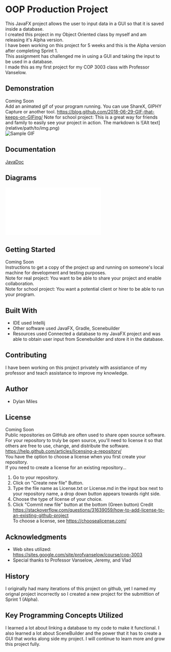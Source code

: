 # OOP Production Project

This JavaFX project allows the user to input data in a GUI so that it is saved inside a database.<br />
I created this project in my Object Oriented class by myself and am releasing it's Alpha version.<br />
I have been working on this project for 5 weeks and this is the Alpha version after completing Sprint 1.<br />
This assignment has challenged me in using a GUI and taking the input to be used in a database.<br />
I made this as my first project for my COP 3003 class with Professor Vanselow.<br />

## Demonstration

Coming Soon <br />
Add an animated gif of your program running. You can use ShareX, GIPHY Capture or another tool. https://blog.github.com/2018-06-29-GIF-that-keeps-on-GIFing/
Note for school project: This is a great way for friends and family to easily see your project in action. 
The markdown is  \!\[Alt text\]\(relative/path/to/img.png) <br />
![Sample GIF](docs/octocat_github.gif) 

## Documentation

[JavaDoc](file:///C:/IDEAProjects/OOPProject/docs/index.html)

## Diagrams

![Alpha Class Diagrams](Alpha.pdf)
 
## Getting Started

Coming Soon <br />
Instructions to get a copy of the project up and running on someone's local machine for development and testing purposes.
<br />
Note for real project: You want to be able to share your project and enable collaboration. 
<br />
Note for school project: You want a potential client or hirer to be able to run your program. 

## Built With

* IDE used Intellij 
* Other software used JavaFX, Gradle, Scenebuilder 
* Resources used  Connected a database to my JavaFX project and was able to obtain user input from Scenebuilder and store it in the database. 

## Contributing

I have been working on this project privately with assistiance of my professor and teach assistance to improve my knowledge. 

## Author

* Dylan Miles 

## License

Coming Soon <br />
Public repositories on GitHub are often used to share open source software. For your repository to truly be open source, you'll need to license it so that others are free to use, change, and distribute the software. https://help.github.com/articles/licensing-a-repository/ <br />
You have the option to choose a license when you first create your repository. </br>
If you need to create a license for an existing repository...
1. Go to your repository.
2. Click on "Create new file" Button.
3. Type the file name as License.txt or License.md in the input box next to your repository name, a drop down button appears towards right side.
4. Choose the type of license of your choice.
5. Click "Commit new file" button at the bottom (Green button)
Credit https://stackoverflow.com/questions/31639059/how-to-add-license-to-an-existing-github-project <br />
To choose a license, see https://choosealicense.com/ 

## Acknowledgments

* Web sites utilized: https://sites.google.com/site/profvanselow/course/cop-3003
* Special thanks to Professor Vanselow, Jeremy, and Vlad 

## History

I originally had many iterations of this project on github, yet I named my orignal project incorrectly so I created a new project for the submittion of Sprint 1 (Alpha).

## Key Programming Concepts Utilized

I learned a lot about linking a database to my code to make it functional. I also learned a lot about SceneBuilder and the power that it has to create a GUI that works along side my project. 
I will continue to learn more and grow this project fully. 

